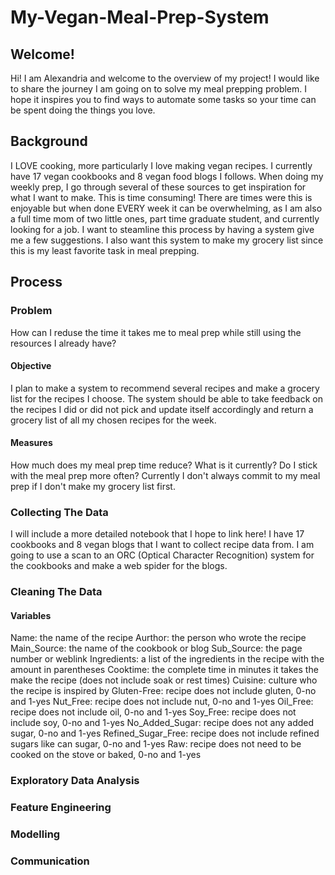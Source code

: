 # My-Vegan-Meal-Prep-System

## Welcome!
Hi! I am Alexandria and welcome to the overview of my project! I would like to share the journey I am going on to solve my meal prepping problem. I hope it inspires you to find ways to automate some tasks so your time can be spent doing the things you love.

## Background
I LOVE cooking, more particularly I love making vegan recipes. I currently have 17 vegan cookbooks and 8 vegan food blogs I follows. When doing my weekly prep, I go through several of these sources to get inspiration for what I want to make. This is time consuming! There are times were this is enjoyable but when done EVERY week it can be overwhelming, as I am also a full time mom of two little ones, part time graduate student, and currently looking for a job. I want to steamline this process by having a system give me a few suggestions. I also want this system to make my grocery list since this is my least favorite task in meal prepping. 

## Process

### Problem

How can I reduse the time it takes me to meal prep while still using the resources I already have?

#### Objective
I plan to make a system to recommend several recipes and make a grocery list for the recipes I choose. The system
should be able to take feedback on the recipes I did or did not pick and update itself accordingly and return a grocery
list of all my chosen recipes for the week. 
        
#### Measures
How much does my meal prep time reduce? What is it currently? Do I stick with the meal prep more often? Currently I don't always commit to my meal prep if I don't make my grocery list first.
              

### Collecting The Data 

I will include a more detailed notebook that I hope to link here! I have 17 cookbooks and 8 vegan blogs that I want to collect recipe data from. I am going to use a scan to an ORC (Optical Character Recognition) system for the cookbooks and make a web spider for the blogs. 

### Cleaning The Data

#### Variables

Name: the name of the recipe
Aurthor: the person who wrote the recipe
Main_Source: the name of the cookbook or blog
Sub_Source: the page number or weblink
Ingredients: a list of the ingredients in the recipe with the amount in parentheses
Cooktime: the complete time in minutes it takes the make the recipe (does not include soak or rest times) 
Cuisine: culture who the recipe is inspired by
Gluten-Free: recipe does not include gluten, 0-no and 1-yes
Nut_Free: recipe does not include nut, 0-no and 1-yes
Oil_Free: recipe does not include oil, 0-no and 1-yes
Soy_Free: recipe does not include soy, 0-no and 1-yes
No_Added_Sugar: recipe does not any added sugar, 0-no and 1-yes
Refined_Sugar_Free: recipe does not include refined sugars like can sugar, 0-no and 1-yes
Raw: recipe does not need to be cooked on the stove or baked, 0-no and 1-yes


### Exploratory Data Analysis 

### Feature Engineering

### Modelling

### Communication
